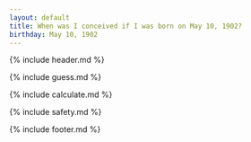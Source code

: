 ```yaml
---
layout: default
title: When was I conceived if I was born on May 10, 1902?
birthday: May 10, 1902
---
```


{% include header.md %}

{% include guess.md %}

{% include calculate.md %}

{% include safety.md %}

{% include footer.md %}



